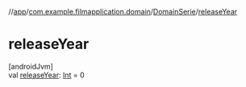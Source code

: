 //[app](../../../index.md)/[com.example.filmapplication.domain](../index.md)/[DomainSerie](index.md)/[releaseYear](release-year.md)

# releaseYear

[androidJvm]\
val [releaseYear](release-year.md): [Int](https://kotlinlang.org/api/latest/jvm/stdlib/kotlin/-int/index.html) = 0
